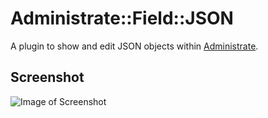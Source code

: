 # Administrate::Field::JSON

A plugin to show and edit JSON objects within [Administrate](https://github.com/thoughtbot/administrate).

## Screenshot

![Image of Screenshot](https://raw.githubusercontent.com/eddietejeda/administrate-field-json/master/screenshot.png)

